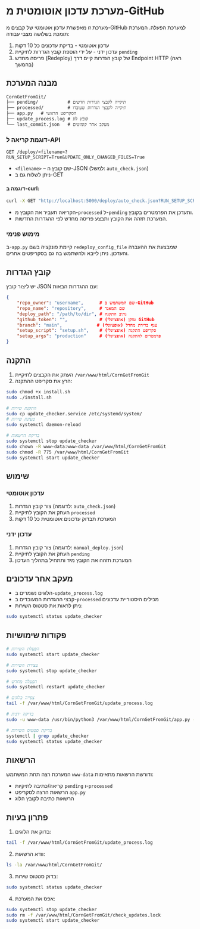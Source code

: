 
# מערכת עדכון אוטומטית מ-GitHub

מערכת זו מאפשרת עדכון אוטומטי של קבצים מ-GitHub למערכת הפעלה. המערכת תומכת בשלושה מצבי עבודה:
1. עדכון אוטומטי - בדיקת עדכונים כל 10 דקות
2. עדכון ידני - על ידי הוספת קובץ הגדרות לתיקיית `pending`
3. פריסה מחדש (Redeploy) של קובץ הגדרות קיים דרך Endpoint HTTP (ראה בהמשך)

## מבנה המערכת


```
CornGetFromGit/
├── pending/           # תיקייה לקבצי הגדרות חדשים
├── processed/         # תיקייה לקבצי הגדרות שעובדו
├── app.py   # הסקריפט הראשי
├── update_process.log # קובץ לוג
└── last_commit.json   # מעקב אחר קומיטים
```

### דוגמת קריאה ל-API

```http
GET /deploy/<filename>?RUN_SETUP_SCRIPT=True&UPDATE_ONLY_CHANGED_FILES=True
```

- `<filename>` – שם קובץ ה-JSON (למשל: `auto_check.json`)
- ניתן לשלוח גם ב-GET

#### דוגמה ב-curl:
```bash
curl -X GET "http://localhost:5000/deploy/auto_check.json?RUN_SETUP_SCRIPT=True&UPDATE_ONLY_CHANGED_FILES=True"
```

- הקריאה תעביר את הקובץ מ-`processed` ל-`pending` ותעדכן את הפרמטרים בקובץ.
- המערכת תזהה את הקובץ ותבצע פריסה מחדש לפי ההגדרות החדשות.

### מימוש פנימי
ב-`app.py` קיימת פונקציה בשם `redeploy_config_file` שמבצעת את ההעברה והעדכון. ניתן לייבא ולהשתמש בה גם בסקריפטים אחרים.

## קובץ הגדרות

יש ליצור קובץ JSON עם ההגדרות הבאות:

```json
{
    "repo_owner": "username",      # שם המשתמש ב-GitHub
    "repo_name": "repository",     # שם המאגר
    "deploy_path": "/path/to/dir", # נתיב התקנה
    "github_token": "",            # (אופציונלי) טוקן GitHub
    "branch": "main",             # (אופציונלי) ענף ברירת מחדל
    "setup_script": "setup.sh",    # (אופציונלי) סקריפט התקנה
    "setup_args": "production"     # (אופציונלי) פרמטרים להתקנה
}
```

## התקנה

1. העתק את הקבצים לתיקיית `/var/www/html/CornGetFromGit`
2. הרץ את סקריפט ההתקנה:
```bash
sudo chmod +x install.sh
sudo ./install.sh

# התקנת שירות
sudo cp update_checker.service /etc/systemd/system/
# טעינת שירות
sudo systemctl daemon-reload

# בדיקת הרשאות
sudo systemctl stop update_checker
sudo chown -R www-data:www-data /var/www/html/CornGetFromGit
sudo chmod -R 775 /var/www/html/CornGetFromGit
sudo systemctl start update_checker
```


## שימוש

### עדכון אוטומטי
1. צור קובץ הגדרות (לדוגמה: `auto_check.json`)
2. העתק את הקובץ לתיקיית `processed`
3. המערכת תבדוק עדכונים אוטומטית כל 10 דקות

### עדכון ידני
1. צור קובץ הגדרות (לדוגמה: `manual_deploy.json`)
2. העתק את הקובץ לתיקיית `pending`
3. המערכת תזהה את הקובץ מיד ותתחיל בתהליך העדכון

## מעקב אחר עדכונים

- הלוגים נשמרים ב-`update_process.log`
- קבצי ההגדרות המעובדים ב-`processed` מכילים היסטוריית עדכונים
- ניתן לראות את סטטוס השירות:
```bash
sudo systemctl status update_checker
```

## פקודות שימושיות

```bash
# הפעלת השירות
sudo systemctl start update_checker

# עצירת השירות
sudo systemctl stop update_checker

# הפעלה מחדש
sudo systemctl restart update_checker

# צפייה בלוגים
tail -f /var/www/html/CornGetFromGit/update_process.log

# בדיקה ידנית
sudo -u www-data /usr/bin/python3 /var/www/html/CornGetFromGit/app.py --single

# בדיקת סטטוס השירות
systemctl | grep update_checker
sudo systemctl status update_checker

```

## הרשאות

המערכת רצה תחת המשתמש `www-data` ודורשת הרשאות מתאימות:
- קריאה/כתיבה לתיקיות `pending` ו-`processed`
- הרשאות הרצה לסקריפט `app.py`
- הרשאות כתיבה לקובץ הלוג

## פתרון בעיות

1. בדוק את הלוגים:
```bash
tail -f /var/www/html/CornGetFromGit/update_process.log
```

2. וודא הרשאות:
```bash
ls -la /var/www/html/CornGetFromGit/
```

3. בדוק סטטוס שירות:
```bash
sudo systemctl status update_checker
```

4. אפס את המערכת:
```bash
sudo systemctl stop update_checker
sudo rm -f /var/www/html/CornGetFromGit/check_updates.lock
sudo systemctl start update_checker
```